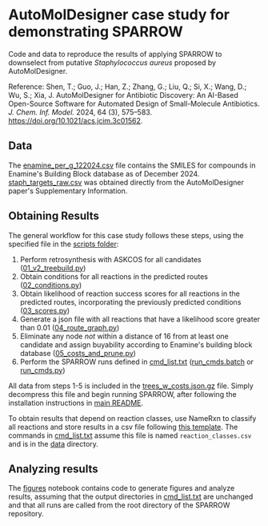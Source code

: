 # AutoMolDesigner case study for demonstrating SPARROW
Code and data to reproduce the results of applying SPARROW to downselect from putative _Staphylococcus aureus_ proposed by AutoMolDesigner. 

Reference: Shen, T.; Guo, J.; Han, Z.; Zhang, G.; Liu, Q.; Si, X.; Wang, D.; Wu, S.; Xia, J. AutoMolDesigner for Antibiotic Discovery: An AI-Based Open-Source Software for Automated Design of Small-Molecule Antibiotics. _J. Chem. Inf. Model._ 2024, 64 (3), 575–583. https://doi.org/10.1021/acs.jcim.3c01562.

## Data 
The [enamine_per_g_122024.csv](data/enamine_per_g_122024.csv) file contains the SMILES for compounds in Enamine's Building Block database as of December 2024. [staph_targets_raw.csv](data/staph_targets_raw.csv) was obtained directly from the AutoMolDesigner paper's Supplementary Information. 

## Obtaining Results 
The general workflow for this case study follows these steps, using the specified file in the [scripts folder](scripts): 
1. Perform retrosynthesis with ASKCOS for all candidates ([01_v2_treebuild.py](scripts/01_v2_treebuild.py))
2. Obtain conditions for all reactions in the predicted routes ([02_conditions.py](scripts/02_conditions.py))
3. Obtain likelihood of reaction success scores for all reactions in the predicted routes, incorporating the previously predicted conditions ([03_scores.py](scripts/03_scores.py))
4. Generate a json file with all reactions that have a likelihood score greater than 0.01 ([04_route_graph.py](scripts/04_route_graph.py))
5. Eliminate any node _not_ within a distance of 16 from at least one candidate and assign buyability according to Enamine's building block database ([05_costs_and_prune.py](scripts/05_costs_and_prune.py))
6. Perform the SPARROW runs defined in [cmd_list.txt](scripts/cmd_list.txt) ([run_cmds.batch](scripts/run_cmds.batch) or [run_cmds.py](scripts/run_cmds.py))

All data from steps 1-5 is included in the [trees_w_costs.json.gz](data/trees_w_costs.json.gz) file. Simply decompress this file and begin running SPARROW, after following the installation instructions in [main README](../../README.md). 

To obtain results that depend on reaction classes, use NameRxn to classify all reactions and store results in a csv file following [this template](../templates/reaction_classes.csv). The commands in [cmd_list.txt](scripts/cmd_list.txt) assume this file is named ``reaction_classes.csv`` and is in the [data](data) directory. 

## Analyzing results
The [figures](figures/figures.ipynb) notebook contains code to generate figures and analyze results, assuming that the output directories in [cmd_list.txt](scripts/cmd_list.txt) are unchanged and that all runs are called from the root directory of the SPARROW repository. 

